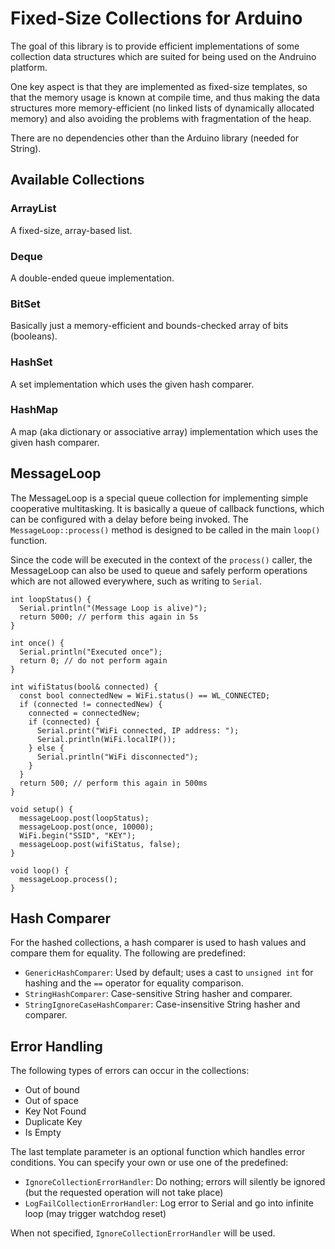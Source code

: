 # Fixed-Size Collections for Arduino

The goal of this library is to provide efficient implementations of some collection data structures which are suited for being used on the Andruino platform.

One key aspect is that they are implemented as fixed-size templates, so that the memory usage is known at compile time, and thus making the data structures more memory-efficient (no linked lists of dynamically allocated memory) and also avoiding the problems with fragmentation of the heap.

There are no dependencies other than the Arduino library (needed for String).

## Available Collections
### ArrayList

A fixed-size, array-based list.

### Deque

A double-ended queue implementation.

### BitSet

Basically just a memory-efficient and bounds-checked array of bits (booleans).

### HashSet

A set implementation which uses the given hash comparer.

### HashMap

A map (aka dictionary or associative array) implementation which uses the given hash comparer.

## MessageLoop

The MessageLoop is a special queue collection for implementing simple cooperative multitasking. It is basically a queue of callback functions, which can be configured with a delay before being invoked. The `MessageLoop::process()` method is designed to be called in the main `loop()` function.

Since the code will be executed in the context of the `process()` caller, the MessageLoop can also be used to queue and safely perform operations which are not allowed everywhere, such as writing to `Serial`.

```
int loopStatus() {
  Serial.println("(Message Loop is alive)");
  return 5000; // perform this again in 5s
}

int once() {
  Serial.println("Executed once");
  return 0; // do not perform again
}

int wifiStatus(bool& connected) {
  const bool connectedNew = WiFi.status() == WL_CONNECTED;
  if (connected != connectedNew) {
    connected = connectedNew;
    if (connected) {
      Serial.print("WiFi connected, IP address: ");
      Serial.println(WiFi.localIP());
    } else {
      Serial.println("WiFi disconnected");  
    }
  }
  return 500; // perform this again in 500ms
}

void setup() {
  messageLoop.post(loopStatus);
  messageLoop.post(once, 10000);
  WiFi.begin("SSID", "KEY");
  messageLoop.post(wifiStatus, false);
}

void loop() {
  messageLoop.process();
}
```

## Hash Comparer

For the hashed collections, a hash comparer is used to hash values and compare them for equality. The following are predefined:

* `GenericHashComparer`: Used by default; uses a cast to `unsigned int` for hashing and the `==` operator for equality comparison.
* `StringHashComparer`: Case-sensitive String hasher and comparer.
* `StringIgnoreCaseHashComparer`: Case-insensitive String hasher and comparer.

## Error Handling

The following types of errors can occur in the collections:

* Out of bound
* Out of space
* Key Not Found
* Duplicate Key
* Is Empty

The last template parameter is an optional function which handles error conditions. You can specify your own or use one of the predefined:

* `IgnoreCollectionErrorHandler`: Do nothing; errors will silently be ignored (but the requested operation will not take place)
* `LogFailCollectionErrorHandler`: Log error to Serial and go into infinite loop (may trigger watchdog reset)

When not specified, `IgnoreCollectionErrorHandler` will be used.